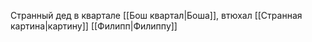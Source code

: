 Странный дед в квартале [[Бош квартал|Боша]], втюхал [[Странная картина|картину]] [[Филипп|Филиппу]]